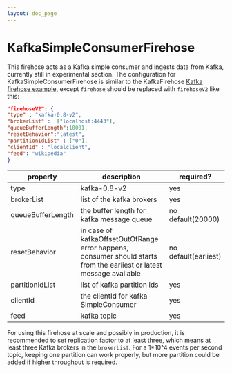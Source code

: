 ```yaml
---
layout: doc_page
---
```

# KafkaSimpleConsumerFirehose
This firehose acts as a Kafka simple consumer and ingests data from Kafka, currently still in experimental section.
The configuration for KafkaSimpleConsumerFirehose is similar to the KafkaFirehose [Kafka firehose example](realtime-ingestion.html#realtime-specfile), except `firehose` should be replaced with `firehoseV2` like this:
```json
"firehoseV2": {
"type" : "kafka-0.8-v2",
"brokerList" :  ["localhost:4443"],
"queueBufferLength":10001,
"resetBehavior":"latest",
"partitionIdList" : ["0"],
"clientId" : "localclient",
"feed": "wikipedia"
}
```

|property|description|required?|
|--------|-----------|---------|
|type|kafka-0.8-v2|yes|
|brokerList|list of the kafka brokers|yes|
|queueBufferLength|the buffer length for kafka message queue|no default(20000)|
|resetBehavior|in case of kafkaOffsetOutOfRange error happens, consumer should starts from the earliest or latest message available|no default(earliest)|
|partitionIdList|list of kafka partition ids|yes|
|clientId|the clientId for kafka SimpleConsumer|yes|
|feed|kafka topic|yes|

For using this firehose at scale and possibly in production, it is recommended to set replication factor to at least three, which means at least three Kafka brokers in the `brokerList`. For a 1*10^4 events per second topic, keeping one partition can work properly, but more partition could be added if higher throughput is required.

